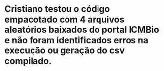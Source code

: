 # Cristiano testou o código empacotado com 4 arquivos aleatórios baixados do portal ICMBio e não foram identificados erros na execução ou geração do csv compilado.
